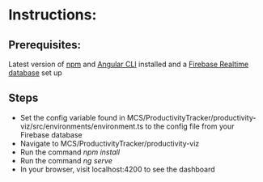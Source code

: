# Instructions: 
## Prerequisites: 
Latest version of [npm](https://www.npmjs.com/) and [Angular CLI](https://angular.io/cli) installed and a [Firebase Realtime database](https://firebase.google.com/docs/database) set up

## Steps
- Set the config variable found in MCS/ProductivityTracker/productivity-viz/src/environments/environment.ts to the config file from your Firebase database
- Navigate to MCS/ProductivityTracker/productivity-viz
- Run the command *npm install*
- Run the command *ng serve*
- In your browser, visit localhost:4200 to see the dashboard
